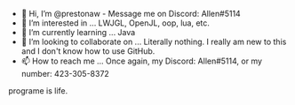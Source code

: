 - 👋 Hi, I’m @prestonaw - Message me on Discord: Allen#5114
- 👀 I’m interested in ... LWJGL, OpenJL, oop, lua, etc.
- 🌱 I’m currently learning ... Java
- 💞️ I’m looking to collaborate on ... Literally nothing. I really am new to this and I don't know how to use GitHub.
- 📫 How to reach me ... Once again, my Discord: Allen#5114, or my number: 423-305-8372

<!---
prestonaw/prestonaw is a ✨ special ✨ repository because its `README.md` (this file) appears on your GitHub profile.
You can click the Preview link to take a look at your changes.
--->

             
             
programe is life.
 
